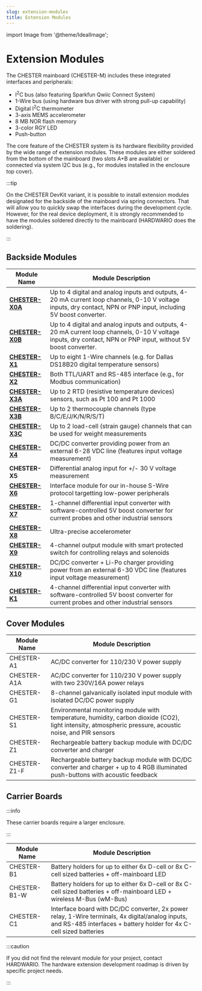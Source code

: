 ```yaml
---
slug: extension-modules
title: Extension Modules
---
```

import Image from '@theme/IdealImage';

# Extension Modules

The CHESTER mainboard (CHESTER-M) includes these integrated interfaces and peripherals:

* I<sup>2</sup>C bus (also featuring Sparkfun Qwiic Connect System)
* 1-Wire bus (using hardware bus driver with strong pull-up capability)
* Digital I<sup>2</sup>C thermometer
* 3-axis MEMS accelerometer
* 8 MB NOR flash memory
* 3-color RGY LED
* Push-button

The core feature of the CHESTER system is its hardware flexibility provided by the wide range of extension modules. These modules are either soldered from the bottom of the mainboard (two slots A+B are available) or connected via system I2C bus (e.g., for modules installed in the enclosure top cover).

:::tip

On the CHESTER DevKit variant, it is possible to install extension modules designated for the backside of the mainboard via spring connectors. That will allow you to quickly swap the interfaces during the development cycle. However, for the real device deployment, it is strongly recommended to have the modules soldered directly to the mainboard (HARDWARIO does the soldering).

:::

## Backside Modules

| Module Name                       | Module Description                                                                                                                                                |
| --------------------------------- | ----------------------------------------------------------------------------------------------------------------------------------------------------------------- |
| [**CHESTER-X0A**](chester-x0.md)  | Up to 4 digital and analog inputs and outputs, 4-20 mA current loop channels, 0-10 V voltage inputs, dry contact, NPN or PNP input, including 5V boost converter. |
| [**CHESTER-X0B**](chester-x0.md)  | Up to 4 digital and analog inputs and outputs, 4-20 mA current loop channels, 0-10 V voltage inputs, dry contact, NPN or PNP input, without 5V boost converter.   |
| [**CHESTER-X1**](chester-x1.md)   | Up to eight 1-Wire channels (e.g. for Dallas DS18B20 digital temperature sensors)                                                                                 |
| [**CHESTER-X2**](chester-x2.md)   | Both TTL/UART and RS-485 interface (e.g., for Modbus communication)                                                                                               |
| [**CHESTER-X3A**](chester-x3.md)  | Up to 2 RTD (resistive temperature devices) sensors, such as Pt 100 and Pt 1000                                                                                   |
| [**CHESTER-X3B**](chester-x3.md)  | Up to 2 thermocouple channels (type B/C/E/J/K/N/R/S/T)                                                                                                            |
| [**CHESTER-X3C**](chester-x3.md)  | Up to 2 load-cell (strain gauge) channels that can be used for weight measurements                                                                                |
| [**CHESTER-X4**](chester-x4.md)   | DC/DC converter providing power from an external 6-28 VDC line (features input voltage measurement)                                                               |
| **CHESTER-X5**                    | Differential analog input for +/- 30 V voltage measurement                                                                                                        |
| [**CHESTER-X6**](chester-x6.md)   | Interface module for our in-house S-Wire protocol targetting low-power peripherals                                                                                |
| [**CHESTER-X7**](chester-x7.md)   | 1-channel differential input converter with software-controlled 5V boost converter for current probes and other industrial sensors                                |
| [**CHESTER-X8**](chester-x8.md)   | Ultra-precise accelerometer                                                                                                                                       |
| [**CHESTER-X9**](chester-x9.md)   | 4-channel output module with smart protected switch for controlling relays and solenoids                                                                          |
| [**CHESTER-X10**](chester-x10.md) | DC/DC converter + Li-Po charger providing power from an external 6-30 VDC line (features input voltage measurement)                                               |
| [**CHESTER-K1**](chester-k1.md)   | 4-channel differential input converter with software-controlled 5V boost converter for current probes and other industrial sensors                                |

## Cover Modules

| Module Name  | Module Description                                                                                                                                       |
| ------------ | -------------------------------------------------------------------------------------------------------------------------------------------------------- |
| CHESTER-A1   | AC/DC converter for 110/230 V power supply                                                                                                               |
| CHESTER-A1A  | AC/DC converter for 110/230 V power supply with two 230V/16A power relays                                                                                |
| CHESTER-G1   | 8-channel galvanically isolated input module with isolated DC/DC power supply                                                                            |
| CHESTER-S1   | Environmental monitoring module with temperature, humidity, carbon dioxide (CO2), light intensity, atmospheric pressure, acoustic noise, and PIR sensors |
| CHESTER-Z1   | Rechargeable battery backup module with DC/DC converter and charger                                                                                      |
| CHESTER-Z1-F | Rechargeable battery backup module with DC/DC converter and charger + up to 4 RGB illuminated push-buttons with acoustic feedback                        |

## Carrier Boards

:::info

These carrier boards require a larger enclosure.

:::

| Module Name  | Module Description                                                                                                                                                     |
| ------------ | ---------------------------------------------------------------------------------------------------------------------------------------------------------------------- |
| CHESTER-B1   | Battery holders for up to either 6x D-cell or 8x C-cell sized batteries + off-mainboard LED                                                                            |
| CHESTER-B1-W | Battery holders for up to either 6x D-cell or 8x C-cell sized batteries + off-mainboard LED + wireless M-Bus (wM-Bus)                                                  |
| CHESTER-C1   | Interface board with DC/DC converter, 2x power relay, 1-Wire terminals, 4x digital/analog inputs, and RS-485 interfaces + battery holder for 4x C-cell sized batteries |

:::caution

If you did not find the relevant module for your project, contact HARDWARIO. The hardware extension development roadmap is driven by specific project needs.

:::
